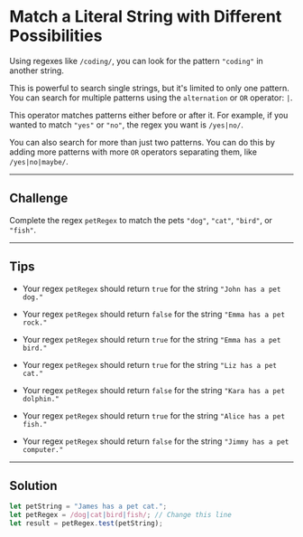 # Match a Literal String with Different Possibilities

Using regexes like `/coding/`, you can look for the pattern `"coding"` in another string.

This is powerful to search single strings, but it's limited to only one pattern. You can search for multiple patterns using the `alternation` or `OR` operator: `|`.

This operator matches patterns either before or after it. For example, if you wanted to match `"yes"` or `"no"`, the regex you want is `/yes|no/`.

You can also search for more than just two patterns. You can do this by adding more patterns with more `OR` operators separating them, like `/yes|no|maybe/`.

---

## Challenge

Complete the regex `petRegex` to match the pets `"dog"`, `"cat"`, `"bird"`, or `"fish"`.

---

## Tips

- Your regex `petRegex` should return `true` for the string `"John has a pet dog."`

- Your regex `petRegex` should return `false` for the string `"Emma has a pet rock."`

- Your regex `petRegex` should return `true` for the string `"Emma has a pet bird."`

- Your regex `petRegex` should return `true` for the string `"Liz has a pet cat."`

- Your regex `petRegex` should return `false` for the string `"Kara has a pet dolphin."`

- Your regex `petRegex` should return `true` for the string `"Alice has a pet fish."`

- Your regex `petRegex` should return `false` for the string `"Jimmy has a pet computer."`

---

## Solution

```js
let petString = "James has a pet cat.";
let petRegex = /dog|cat|bird|fish/; // Change this line
let result = petRegex.test(petString);
```
